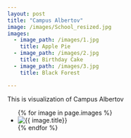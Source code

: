 ```yaml
---
layout: post
title: "Campus Albertov"
image: /images/School_resized.jpg
images:
  - image_path: /images/1.jpg
    title: Apple Pie
  - image_path: /images/2.jpg
    title: Birthday Cake
  - image_path: /images/3.jpg
    title: Black Forest

---
```



This is visualization of Campus Albertov

<ul class="2016-02-08-Chewbaca-is-talking-in-his-sleep">
  {% for image in page.images %}
    <li><img src="{{ image.image_path }}" alt="{{ image.title}}"/></li>
  {% endfor %}
</ul>